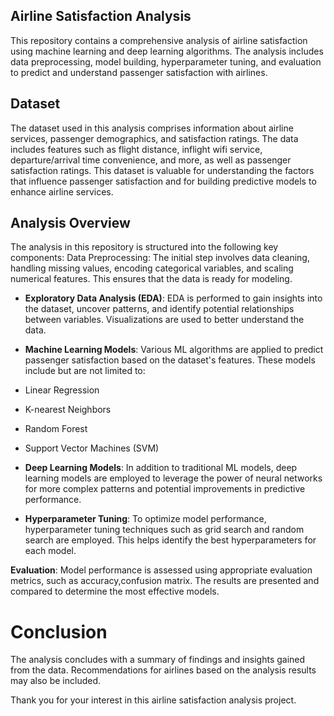 ## Airline Satisfaction Analysis
This repository contains a comprehensive analysis of airline satisfaction using machine learning and deep learning algorithms. The analysis includes data preprocessing, model building, hyperparameter tuning, and evaluation to predict and understand passenger satisfaction with airlines.

## Dataset
The dataset used in this analysis comprises information about airline services, passenger demographics, and satisfaction ratings. The data includes features such as flight distance, inflight wifi service, departure/arrival time convenience, and more, as well as passenger satisfaction ratings. This dataset is valuable for understanding the factors that influence passenger satisfaction and for building predictive models to enhance airline services.

## Analysis Overview
The analysis in this repository is structured into the following key components:
Data Preprocessing: The initial step involves data cleaning, handling missing values, encoding categorical variables, and scaling numerical features. This ensures that the data is ready for modeling.

- **Exploratory Data Analysis (EDA)**: EDA is performed to gain insights into the dataset, uncover patterns, and identify potential relationships between variables. Visualizations are used to better understand the data.

- **Machine Learning Models**: Various ML algorithms are applied to predict passenger satisfaction based on the dataset's features. These models include but are not limited to:

- Linear Regression
- K-nearest Neighbors
- Random Forest
- Support Vector Machines (SVM)

- **Deep Learning Models**: In addition to traditional ML models, deep learning models are employed to leverage the power of neural networks for more complex patterns and potential improvements in predictive performance.

- **Hyperparameter Tuning**: To optimize model performance, hyperparameter tuning techniques such as grid search and random search are employed. This helps identify the best hyperparameters for each model.

**Evaluation**: Model performance is assessed using appropriate evaluation metrics, such as accuracy,confusion matrix. The results are presented and compared to determine the most effective models.

# Conclusion 
The analysis concludes with a summary of findings and insights gained from the data. Recommendations for airlines based on the analysis results may also be included.


Thank you for your interest in this airline satisfaction analysis project.
